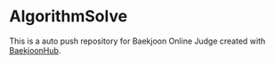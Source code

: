 # AlgorithmSolve
This is a auto push repository for Baekjoon Online Judge created with [BaekjoonHub](https://github.com/BaekjoonHub/BaekjoonHub).

